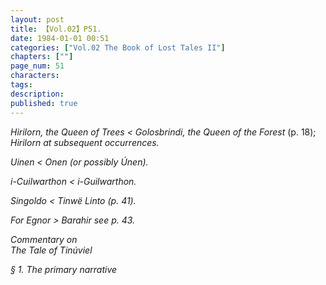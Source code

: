 ```yaml
---
layout: post
title: 【Vol.02】P51.
date: 1984-01-01 00:51
categories: ["Vol.02 The Book of Lost Tales II"]
chapters: [""]
page_num: 51
characters: 
tags: 
description: 
published: true
---
```


<p style="text-indent: 0;">
<I>Hirilorn,   the Queen of Trees < Golosbrindi, the Queen of the Forest </I>(p. 18); <I>Hirilorn <Golosbrindi </I>at subsequent occurrences.
</p>

<I>Uinen    < Onen </I>(or possibly <I>Únen).</I>

<I>i-Cuilwarthon     < i-Guilwarthon.</I>

<I>Singoldo    < Tinwë Linto (p. </I>41).

For <I>Egnor > Barahir </I>see p. 43.

Commentary on<BR><I>The Tale of Tinúviel</I>

§ 1.   <I>The primary narrative</I>

